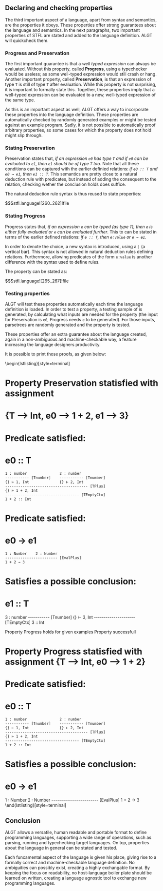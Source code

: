 Declaring and checking properties
---------------------------------

The third important aspect of a language, apart from syntax and semantics, are the properties it obeys. These properties offer strong guarantees about the language and semantics. In the next paragraphs, two important properties of STFL are stated and added to the language definition. ALGT will quickcheck them.

### Progress and Preservation

The first important guarantee is that a _well typed expression_ can always be evaluated. Without this property, called **Progress**, using a typechecker would be useless; as some well-typed expression would still crash or hang. Another important property, called **Preservation**, is that an expression of type `T` is still of type `T` after evaluation. While this property is not surprising, it is important to formally state this. Together, these properties imply that a well-typed expression can be evaluated to a new, well-typed expression of the same type.

As this is an important aspect as well, ALGT offers a way to incorporate these properties into the language definition. These properties are automatically checked by randomly generated examples or might be tested against an example program. Sadly, it is not possible to automatically proof arbitrary properties, so some cases for which the property does not hold might slip through.

### Stating Preservation

Preservation states that, _if an expression `e0` has type `T` and if `e0` can be evaluated to `e1`, then `e1` should be of type `T` too_. Note that all these conditions can be captured with the earlier definied relations: _if `e0 :: T` and `e0 → e1`, then `e1 :: T`_. This semantics are pretty close to a natural deduction rule with predicates, but instead of adding the consequent to the relation, checking wether the conclusion holds does suffice. 

The natural deduction rule syntax is thus reused to state properties:

$$$stfl.language![260..262]!file

### Stating Progress

Progress states that, _if an expression `e` can be typed (as type `T`), then `e` is either fully evaluated or `e` can be evaluated further_. This to can be stated in terms of the earlier defined relations: _if `e :: T`, then `e:value` or `e → e1`_.  

In order to denote the choice, a new syntax is introduced, using a `|` (a vertical bar). This syntax is not allowed in natural deduction rules defining relations. Furthermore, allowing predicates of the form `e:value` is another difference with the syntax used to define rules.

The property can be stated as:

$$$stfl.language![265..267]!file


### Testing properties

ALGT will test these properties automatically each time the language definition is loaded. In order to test a property, a testing sample of is generated, by calculating what inputs are needed for the property (the input for Preservation is `e0`, Progress needs `e` to be generated). For those inputs, parsetrees are randomly generated and the property is tested.

These properties offer an extra guarantee about the language created, again in a non-ambiguous and machine-checkable way, a feature increasing the language designers productivity.

It is possible to print those proofs, as given below:

\begin{lstlisting}[style=terminal]
# Property Preservation statisfied with assignment 
# {T --> Int, e0 --> 1 + 2, e1 --> 3}
  # Predicate satisfied:
  # e0 :: T
  
    1 : number               2 : number            
    ----------- [Tnumber]    ----------- [Tnumber] 
    {} ⊢ 1, Int              {} ⊢ 2, Int          
    -------------------------------------- [TPlus]
    {} ⊢ 1 + 2, Int
    ---------------------------------- [TEmptyCtx]
    1 + 2 :: Int
  
  # Predicate satisfied:
  # e0 → e1
  
    1 : Number    2 : Number
    ------------------------ [EvalPlus]
    1 + 2 → 3
  
  
  
  # Satisfies a possible conclusion:
  # e1 :: T
  
  3 : number
  ----------- [Tnumber]
  {} ⊢ 3, Int
  --------------------- [TEmptyCtx]
  3 :: Int
  
  
Property Progress holds for given examples
Property successfull
# Property Progress statisfied with assignment {T --> Int, e0 --> 1 + 2}
  # Predicate satisfied:
  # e0 :: T
  
    1 : number               2 : number              
    ----------- [Tnumber]    ----------- [Tnumber]  
    {} ⊢ 1, Int              {} ⊢ 2, Int         
    -------------------------------------- [TPlus]
    {} ⊢ 1 + 2, Int
    ---------------------------------- [TEmptyCtx]
    1 + 2 :: Int
  
  
  
  # Satisfies a possible conclusion:
  # e0 → e1
  
  1 : Number    2 : Number
  ------------------------ [EvalPlus]
  1 + 2 → 3
\end{lstlisting}[style=terminal]
  


Conclusion
----------

ALGT allows a versatile, human readable and portable format to define programming languages, supporting a wide range of operations, such as parsing, running and typechecking target languages. On top, properties about the language in general can be stated and tested. 

Each funcamental aspect of the language is given his place, giving rise to a formally correct and machine-checkable language definition. No ambiguities can possibly exist, creating a highly exchangable format. By keeping the focus on readability, no host-language boiler plate should be learned on written, creating a language agnostic tool to exchange new programming languages.
